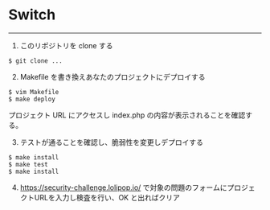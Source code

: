 # Switch

---

1. このリポジトリを clone する

```
$ git clone ...
```

2. Makefile を書き換えあなたのプロジェクトにデプロイする

```
$ vim Makefile
$ make deploy
```

プロジェクト URL にアクセスし index.php の内容が表示されることを確認する。

3. テストが通ることを確認し、脆弱性を変更しデプロイする

```
$ make install
$ make test
$ make install
```

4. https://security-challenge.lolipop.io/ で対象の問題のフォームにプロジェクトURLを入力し検査を行い、OK と出ればクリア

